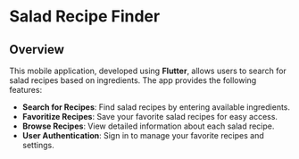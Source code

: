 # Salad Recipe Finder

## Overview

This mobile application, developed using **Flutter**, allows users to search for salad recipes based on ingredients. The app provides the following features:

- **Search for Recipes**: Find salad recipes by entering available ingredients.
- **Favoritize Recipes**: Save your favorite salad recipes for easy access.
- **Browse Recipes**: View detailed information about each salad recipe.
- **User Authentication**: Sign in to manage your favorite recipes and settings.


